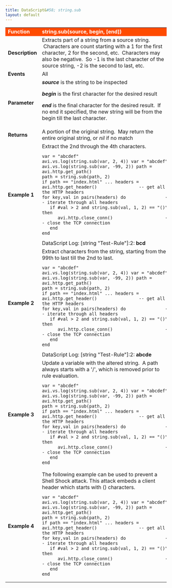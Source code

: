 ```yaml
---
title: DataScript&#58; string.sub
layout: default
---
```

<table class="table table-hover"> 
 <tbody> 
  <tr bgcolor="ff4b00"> 
   <td width="100"><span style="color: white; font-size: medium;"><strong>Function</strong></span></td> 
   <td width="600"><span style="color: white;"><b>string.sub(source, begin, [end])</b></span></td> 
  </tr> 
  <tr> 
   <td width="100"><span style="font-size: medium;"><strong>Description</strong></span></td> 
   <td width="600">Extracts&nbsp;part of a string&nbsp;from a source string. &nbsp;Characters are count starting with a 1 for the first character, 2 for the second, etc. &nbsp;Characters may also be negative. &nbsp;So -1 is the last character of the source string, -2 is the second to last, etc.</td> 
  </tr> 
  <tr> 
   <td width="100"><span style="font-size: medium;"><strong>Events</strong></span></td> 
   <td width="600">All</td> 
  </tr> 
  <tr> 
   <td width="100"><span style="font-size: medium;"><strong>Parameter</strong></span></td> 
   <td width="600"><strong><em>source</em> </strong>is the string to be&nbsp;inspected<p></p> <p><strong><em>begin</em> </strong>is the first character for the desired result</p> <p><strong><em>end</em> </strong>is the final character&nbsp;for the desired result. &nbsp;If no end it specified, the new string will be from the begin till the last character.</p></td> 
  </tr> 
  <tr> 
   <td width="100"><span style="font-size: medium;"><strong>Returns</strong></span></td> 
   <td width="600">A portion of the original string. &nbsp;May return the entire original string, or <em>nil</em> if no match</td> 
  </tr> 
  <tr> 
   <td width="100"><span style="font-size: medium;"><strong>Example 1</strong></span></td> 
   <td width="600">Extract the 2nd through the 4th characters.<br> 
    <!-- Crayon Syntax Highlighter v2.7.1 --> <pre><code class="language-lua">var = "abcdef"
avi.vs.log(string.sub(var, 2, 4)) var = "abcdef"
avi.vs.log(string.sub(var, -99, 2)) path = avi.http.get_path()
path = string.sub(path, 2)
if path == "index.html" ... headers = avi.http.get_header()&nbsp;&nbsp;&nbsp;&nbsp;&nbsp;&nbsp;&nbsp;&nbsp;&nbsp;&nbsp;&nbsp;&nbsp;&nbsp;&nbsp;&nbsp;&nbsp;-- get all the HTTP headers
for key,val in pairs(headers) do&nbsp;&nbsp;&nbsp;&nbsp;&nbsp;&nbsp;&nbsp;&nbsp;&nbsp;&nbsp;&nbsp;&nbsp;&nbsp;&nbsp; -- iterate through all headers
&nbsp;&nbsp; if #val &gt; 2 and string.sub(val, 1, 2) == "()" then
&nbsp;&nbsp;&nbsp;&nbsp;&nbsp;&nbsp;avi.http.close_conn()&nbsp;&nbsp;&nbsp;&nbsp;&nbsp;&nbsp;&nbsp;&nbsp;&nbsp;&nbsp;&nbsp;&nbsp;&nbsp;&nbsp;&nbsp;&nbsp;&nbsp;&nbsp;&nbsp;&nbsp;-- close the TCP connection
&nbsp;&nbsp; end
end</code></pre> 
    <!-- [Format Time: 0.0015 seconds] --> DataScript Log: [string "Test-Rule"]:2: <strong>bcd</strong></td> 
  </tr> 
  <tr> 
   <td width="100"><span style="font-size: medium;"><strong>Example 2</strong></span></td> 
   <td width="600">Extract characters from the string, starting from the 99th to last till the 2nd to last.<br> 
    <!-- Crayon Syntax Highlighter v2.7.1 --> <pre><code class="language-lua">var = "abcdef"
avi.vs.log(string.sub(var, 2, 4)) var = "abcdef"
avi.vs.log(string.sub(var, -99, 2)) path = avi.http.get_path()
path = string.sub(path, 2)
if path == "index.html" ... headers = avi.http.get_header()&nbsp;&nbsp;&nbsp;&nbsp;&nbsp;&nbsp;&nbsp;&nbsp;&nbsp;&nbsp;&nbsp;&nbsp;&nbsp;&nbsp;&nbsp;&nbsp;-- get all the HTTP headers
for key,val in pairs(headers) do&nbsp;&nbsp;&nbsp;&nbsp;&nbsp;&nbsp;&nbsp;&nbsp;&nbsp;&nbsp;&nbsp;&nbsp;&nbsp;&nbsp; -- iterate through all headers
&nbsp;&nbsp; if #val &gt; 2 and string.sub(val, 1, 2) == "()" then
&nbsp;&nbsp;&nbsp;&nbsp;&nbsp;&nbsp;avi.http.close_conn()&nbsp;&nbsp;&nbsp;&nbsp;&nbsp;&nbsp;&nbsp;&nbsp;&nbsp;&nbsp;&nbsp;&nbsp;&nbsp;&nbsp;&nbsp;&nbsp;&nbsp;&nbsp;&nbsp;&nbsp;-- close the TCP connection
&nbsp;&nbsp; end
end</code></pre> 
    <!-- [Format Time: 0.0020 seconds] --> DataScript Log: [string "Test-Rule"]:2: <strong>abcde</strong></td> 
  </tr> 
  <tr> 
   <td width="100"><span style="font-size: medium;"><strong>Example 3</strong></span></td> 
   <td width="600">Update a variable with the altered string. &nbsp;A path always starts with a '/', which is removed prior to rule evaluation.<br> 
    <!-- Crayon Syntax Highlighter v2.7.1 --> <pre><code class="language-lua">var = "abcdef"
avi.vs.log(string.sub(var, 2, 4)) var = "abcdef"
avi.vs.log(string.sub(var, -99, 2)) path = avi.http.get_path()
path = string.sub(path, 2)
if path == "index.html" ... headers = avi.http.get_header()&nbsp;&nbsp;&nbsp;&nbsp;&nbsp;&nbsp;&nbsp;&nbsp;&nbsp;&nbsp;&nbsp;&nbsp;&nbsp;&nbsp;&nbsp;&nbsp;-- get all the HTTP headers
for key,val in pairs(headers) do&nbsp;&nbsp;&nbsp;&nbsp;&nbsp;&nbsp;&nbsp;&nbsp;&nbsp;&nbsp;&nbsp;&nbsp;&nbsp;&nbsp; -- iterate through all headers
&nbsp;&nbsp; if #val &gt; 2 and string.sub(val, 1, 2) == "()" then
&nbsp;&nbsp;&nbsp;&nbsp;&nbsp;&nbsp;avi.http.close_conn()&nbsp;&nbsp;&nbsp;&nbsp;&nbsp;&nbsp;&nbsp;&nbsp;&nbsp;&nbsp;&nbsp;&nbsp;&nbsp;&nbsp;&nbsp;&nbsp;&nbsp;&nbsp;&nbsp;&nbsp;-- close the TCP connection
&nbsp;&nbsp; end
end</code></pre> 
    <!-- [Format Time: 0.0018 seconds] --> </td> 
  </tr> 
  <tr> 
   <td width="100"><span style="font-size: medium;"><strong>Example 4</strong></span></td> 
   <td width="600">The following example can be used to prevent a Shell Shock attack. This attack embeds a client header which starts with () characters.<br> 
    <!-- Crayon Syntax Highlighter v2.7.1 --> <pre><code class="language-lua">var = "abcdef"
avi.vs.log(string.sub(var, 2, 4)) var = "abcdef"
avi.vs.log(string.sub(var, -99, 2)) path = avi.http.get_path()
path = string.sub(path, 2)
if path == "index.html" ... headers = avi.http.get_header()&nbsp;&nbsp;&nbsp;&nbsp;&nbsp;&nbsp;&nbsp;&nbsp;&nbsp;&nbsp;&nbsp;&nbsp;&nbsp;&nbsp;&nbsp;&nbsp;-- get all the HTTP headers
for key,val in pairs(headers) do&nbsp;&nbsp;&nbsp;&nbsp;&nbsp;&nbsp;&nbsp;&nbsp;&nbsp;&nbsp;&nbsp;&nbsp;&nbsp;&nbsp; -- iterate through all headers
&nbsp;&nbsp; if #val &gt; 2 and string.sub(val, 1, 2) == "()" then
&nbsp;&nbsp;&nbsp;&nbsp;&nbsp;&nbsp;avi.http.close_conn()&nbsp;&nbsp;&nbsp;&nbsp;&nbsp;&nbsp;&nbsp;&nbsp;&nbsp;&nbsp;&nbsp;&nbsp;&nbsp;&nbsp;&nbsp;&nbsp;&nbsp;&nbsp;&nbsp;&nbsp;-- close the TCP connection
&nbsp;&nbsp; end
end</code></pre> 
    <!-- [Format Time: 0.0036 seconds] --> </td> 
  </tr> 
 </tbody> 
</table>